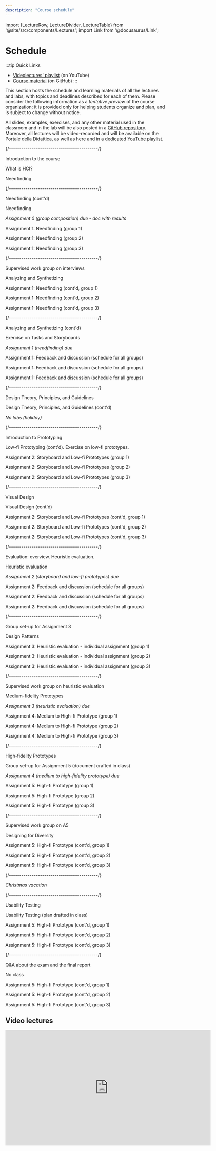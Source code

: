 ```yaml
---
description: "Course schedule"
---
```


import {LectureRow, LectureDivider, LectureTable} from '@site/src/components/Lectures';
import Link from '@docusaurus/Link';


# Schedule

:::tip Quick Links
* [Videolectures' playlist](https://www.youtube.com/playlist?list=PLs7DWGc_wmwRwGT5u9W9TKenphrJKtDss) (on YouTube)
* [Course material](https://github.com/polito-hci-2023/materials) (on GitHub)
:::

This section hosts the schedule and learning materials of all the lectures and labs, with topics and deadlines described for each of them. Please consider the following information as a _tentative preview_ of the course organization; it is provided only for helping students organize and plan, and is subject to change without notice.

All slides, examples, exercises, and any other material used in the classroom and in the lab will be also posted in a [GitHub repository](https://github.com/polito-hci-2023/materials). Moreover, all lectures will be video-recorded and will be available on the Portale della Didattica, as well as here and in a dedicated [YouTube playlist](https://www.youtube.com/playlist?list=PLs7DWGc_wmwRwGT5u9W9TKenphrJKtDss).

<LectureTable defaultTeacher="Luigi De Russis" defaultType="Lecture" showMaterial={false} language='EN'>

<LectureDivider topic='Week 01'/>{/*-------------------------------------------*/}

<LectureRow
    date="02/10/2023" time="14:30-16:00"
    video="https://youtu.be/S6_VuAk8taA"
    >
    <Link to="https://polito-hci-2023.github.io/materials/slides/00-intro.pdf" title="Course introduction slides in PDF">Introduction to the course</Link>
</LectureRow>

<LectureRow 
    date="03/10/2023" time="17:30-19:00"
    video="https://youtu.be/wWwFxNahoTA"
    >
    <Link to="https://polito-hci-2023.github.io/materials/slides/01-whatisHCI.pdf" title="Slides on introduction to HCI in PDF">What is HCI?</Link>
</LectureRow>

<LectureRow
    date="04/10/2023" time="13:00-14:30"
    video="https://youtu.be/9_OdwSfnElM"
    >
    <Link to="https://polito-hci-2023.github.io/materials/slides/02-needfinding.pdf" title="Needfinding slides in PDF">Needfinding</Link>
</LectureRow>

<LectureDivider topic='Week 02'/>{/*-------------------------------------------*/}

<LectureRow
    date="09/10/2023" time="14:30-16:00"
    video="https://youtu.be/wu4ASikBZZ8"
    >
    Needfinding (cont'd)
</LectureRow>

<LectureRow 
    date="10/10/2023" time="17:30-19:00" type="Exercise"
    video="https://youtu.be/uynZynu7EKE"
    >
    <Link to="https://polito-hci-2023.github.io/materials/slides/02b-needfinding-exercise.pdf" title="Exercise on needfinding">Needfinding</Link>
</LectureRow>

<LectureRow variant='success'
    date="10/10/2023" time="EOD" type="" teacher=""
    >
    <em>Assignment 0 (group composition) due - <Link to="https://docs.google.com/spreadsheets/d/1onS_mR75WWrs4NwDaIapE9KAfhRxd1jm8KXIem5h_nY" title="Groups-Themes match">doc with results</Link></em>
</LectureRow>

<LectureRow 
    date="11/10/2023" time="13:00-14:30" type="Lab" teacher="Alberto Monge Roffarello"
    >
    <Link to="https://polito-hci-2023.github.io/materials/assignments/A1-needfinding.pdf" title="First assignment">Assignment 1: Needfinding</Link> (<Link to="https://docs.google.com/spreadsheets/d/1onS_mR75WWrs4NwDaIapE9KAfhRxd1jm8KXIem5h_nY" title="Groups-Themes match">group 1</Link>)
</LectureRow>

<LectureRow 
    date="11/10/2023" time="14:30-16:00" type="Lab" 
    >
    <Link to="https://polito-hci-2023.github.io/materials/assignments/A1-needfinding.pdf" title="First assignment">Assignment 1: Needfinding</Link> (<Link to="https://docs.google.com/spreadsheets/d/1onS_mR75WWrs4NwDaIapE9KAfhRxd1jm8KXIem5h_nY" title="Groups-Themes match">group 2</Link>)
</LectureRow>

<LectureRow 
    date="11/10/2023" time="16:00-17:30" type="Lab" teacher="Tommaso Calò"
    >
    <Link to="https://polito-hci-2023.github.io/materials/assignments/A1-needfinding.pdf" title="First assignment">Assignment 1: Needfinding</Link> (<Link to="https://docs.google.com/spreadsheets/d/1onS_mR75WWrs4NwDaIapE9KAfhRxd1jm8KXIem5h_nY" title="Groups-Themes match">group 3</Link>)
</LectureRow>

<LectureDivider topic='Week 03'/>{/*-------------------------------------------*/}

<LectureRow
    date="16/10/2023" time="14:30-16:00" type="Exercise"
    >
    Supervised work group on interviews
</LectureRow>

<LectureRow 
    date="17/10/2023" time="17:30-19:00"
    video="https://youtu.be/FAj3r1CTtkI"
    >
    <Link to="https://polito-hci-2023.github.io/materials/slides/03-analyzing.pdf" title="Task analysis, scenarios, and storyboards (PDF)">Analyzing and Synthetizing</Link>
</LectureRow>

<LectureRow 
    date="18/10/2023" time="13:00-14:30" type="Lab" teacher="Alberto Monge Roffarello"
    >
    Assignment 1: Needfinding (cont'd, group 1)
</LectureRow>

<LectureRow 
    date="18/10/2023" time="14:30-16:00" type="Lab" teacher="Alberto Monge Roffarello"
    >
    Assignment 1: Needfinding (cont'd, group 2)
</LectureRow>

<LectureRow 
    date="18/10/2023" time="16:00-17:30" type="Lab" teacher="Tommaso Calò"
    >
    Assignment 1: Needfinding (cont'd, group 3)
</LectureRow>

<LectureDivider topic='Week 04'/>{/*-------------------------------------------*/}

<LectureRow
    date="23/10/2023" time="14:30-16:00"
    video="https://youtu.be/vpZgjmfiSPQ"
    >
    Analyzing and Synthetizing (cont'd)
</LectureRow>

<LectureRow 
    date="24/10/2023" time="17:30-19:00" type="Exercise"
    video="https://youtu.be/OsPlTPsB2Oo"
    >
    <Link to="https://polito-hci-2023.github.io/materials/slides/03b-analyzing-exercise.pdf" title="Exercise on tasks and storyboards (PDF)">Exercise on Tasks and Storyboards</Link>
</LectureRow>

<LectureRow variant="success" date="24/10/2023" time="EOD" teacher="" type="">
    <em>Assignment 1 (needfinding) due</em>
</LectureRow>

<LectureRow 
    date="25/10/2023" time="13:00-14:30" type="Lab" teacher="All"
    >
    Assignment 1: Feedback and discussion (<Link to="https://docs.google.com/spreadsheets/d/1NngPG8eniNBA2pFE4qbOaYt1zSBjm6HF8UrwcEfHo_w" title="Schedule for the feedback session">schedule for all groups</Link>)
</LectureRow>

<LectureRow 
    date="25/10/2023" time="14:30-16:00" type="Lab" teacher="All"
    >
    Assignment 1: Feedback and discussion (<Link to="https://docs.google.com/spreadsheets/d/1NngPG8eniNBA2pFE4qbOaYt1zSBjm6HF8UrwcEfHo_w" title="Schedule for the feedback session">schedule for all groups</Link>)
</LectureRow>

<LectureRow 
    date="25/10/2023" time="16:00-17:30" type="Lab" teacher="All"
    >
    Assignment 1: Feedback and discussion (<Link to="https://docs.google.com/spreadsheets/d/1NngPG8eniNBA2pFE4qbOaYt1zSBjm6HF8UrwcEfHo_w" title="Schedule for the feedback session">schedule for all groups</Link>)
</LectureRow>

<LectureDivider topic='Week 05'/>{/*-------------------------------------------*/}

<LectureRow
    date="30/10/2023" time="14:30-16:00"
    video="https://youtu.be/q92i5Z-uiuI"
    >
    <Link to="https://polito-hci-2023.github.io/materials/slides/04-design-principles.pdf" title="Design theories, principles, and guidelines (PDF)">Design Theory, Principles, and Guidelines</Link>
</LectureRow>

<LectureRow 
    date="31/10/2023" time="17:30-19:00"
    video="https://youtu.be/X01UHPrYTAs"
    >
    Design Theory, Principles, and Guidelines (cont'd)
</LectureRow>

<LectureRow date="01/11/2023" variant="warning" type="" teacher=""
    >
    <em>No labs (holiday)</em>
</LectureRow>

<LectureDivider topic='Week 06'/>{/*-------------------------------------------*/}

<LectureRow
    date="06/11/2023" time="14:30-16:00"
    video="https://youtu.be/Fp8LKOxVI5s"
    >
    <Link to="https://polito-hci-2023.github.io/materials/slides/05-low-fi-prototypes.pdf" title="Prototyping">Introduction to Prototyping</Link>
</LectureRow>

<LectureRow 
    date="07/11/2023" time="17:30-19:00" type="Exercise"
    video="https://youtu.be/8ZqCF5ud4z4"
    >
    Low-fi Prototyping (cont'd). <Link to="https://polito-hci-2023.github.io/materials/slides/05b-low-fi-prototypes-exercise.pdf" title="Critique of low-fi prototypes">Exercise on low-fi prototypes</Link>.
</LectureRow>

<LectureRow 
    date="08/11/2023" time="13:00-14:30" type="Lab" teacher="Alberto Monge Roffarello"
    >
    <Link to="https://polito-hci-2023.github.io/materials/assignments/A2-storyboard-paper-prototypes.pdf" title="Second assignment">Assignment 2: Storyboard and Low-fi Prototypes</Link> (group 1)
</LectureRow>

<LectureRow 
    date="08/11/2023" time="14:30-16:00" type="Lab" teacher="Luigi De Russis"
    >
    <Link to="https://polito-hci-2023.github.io/materials/assignments/A2-storyboard-paper-prototypes.pdf" title="Second assignment">Assignment 2: Storyboard and Low-fi Prototypes</Link> (group 2)
</LectureRow>

<LectureRow 
    date="08/11/2023" time="16:00-17:30" type="Lab" teacher="Tommaso Calò"
    >
    <Link to="https://polito-hci-2023.github.io/materials/assignments/A2-storyboard-paper-prototypes.pdf" title="Second assignment">Assignment 2: Storyboard and Low-fi Prototypes</Link> (group 3)
</LectureRow>

<LectureDivider topic='Week 07'/>{/*-------------------------------------------*/}

<LectureRow
    date="13/11/2023" time="14:30-16:00"
    video="https://youtu.be/R5C_xz_lZtA"
    >
    <Link to="https://polito-hci-2023.github.io/materials/slides/06-visualdesign.pdf" title="Visual design and navigation">Visual Design</Link>
</LectureRow>

<LectureRow 
    date="14/11/2023" time="17:30-19:00"
    video="https://youtu.be/JrBcXjsqmmo"
    >
    Visual Design (cont'd)
</LectureRow>

<LectureRow 
    date="15/11/2023" time="13:00-14:30" type="Lab" teacher="Alberto Monge Roffarello"
    >
    Assignment 2: Storyboard and Low-fi Prototypes (cont'd, group 1)
</LectureRow>

<LectureRow 
    date="15/11/2023" time="14:30-16:00" type="Lab" teacher="Luigi De Russis"
    >
    Assignment 2: Storyboard and Low-fi Prototypes (cont'd, group 2)
</LectureRow>

<LectureRow 
    date="15/11/2023" time="16:00-17:30" type="Lab" teacher="Tommaso Calò"
    >
    Assignment 2: Storyboard and Low-fi Prototypes (cont'd, group 3)
</LectureRow>

<LectureDivider topic='Week 08'/>{/*-------------------------------------------*/}

<LectureRow
    date="20/11/2023" time="14:30-16:00" 
    video="https://youtu.be/xQQ3f9DV5Lo"
    teacher="Alberto Monge Roffarello"
    >
    <Link to="https://polito-hci-2023.github.io/materials/slides/07-heuristic-evaluation.pdf" title="Evaluation: Introduction and Heuristics">Evaluation: overview. Heuristic evaluation.</Link>
</LectureRow>

<LectureRow 
    date="21/11/2023" time="17:30-19:00"
    video="https://youtu.be/PwfQyt2ASwo"
    type="Exercise" teacher="Alberto Monge Roffarello"
    >
    <Link to="https://polito-hci-2023.github.io/materials/slides/07b-heuristic-evaluation-exercise.pdf" title="Exercise on Heuristic Evaluation">Heuristic evaluation</Link>
</LectureRow>

<LectureRow variant="success" date="21/11/2023" time="EOD" teacher="" type="">
    <em>Assignment 2 (storyboard and low-fi prototypes) due</em>
</LectureRow>

<LectureRow 
    date="22/11/2023" time="13:00-14:30" type="Lab" teacher="All"
    >
    Assignment 2: Feedback and discussion (<Link to="https://docs.google.com/spreadsheets/d/1W5maJ0hBiGLfgS_EttpQQM7CYw0moe1t9BIubdS7o5Y">schedule for all groups</Link>)
</LectureRow>

<LectureRow 
    date="22/11/2023" time="14:30-16:00" type="Lab" teacher="All"
    >
    Assignment 2: Feedback and discussion (<Link to="https://docs.google.com/spreadsheets/d/1W5maJ0hBiGLfgS_EttpQQM7CYw0moe1t9BIubdS7o5Y">schedule for all groups</Link>)
</LectureRow>

<LectureRow 
    date="22/11/2023" time="16:00-17:30" type="Lab" teacher="All"
    >
    Assignment 2: Feedback and discussion (<Link to="https://docs.google.com/spreadsheets/d/1W5maJ0hBiGLfgS_EttpQQM7CYw0moe1t9BIubdS7o5Y">schedule for all groups</Link>)
</LectureRow>

<LectureDivider topic='Week 09'/>{/*-------------------------------------------*/}

<LectureRow
    date="27/11/2023" time="14:30-16:00" type="Exercise" teacher="Alberto Monge Roffarello"
    >
    Group set-up for Assignment 3
</LectureRow>

<LectureRow 
    date="28/11/2023" time="17:30-19:00" teacher="Alberto Monge Roffarello"
    video="https://youtu.be/KWKWM-7V8to"
    >
    <Link to="https://polito-hci-2023.github.io/materials/slides/08-design-patterns.pdf" title="Design Patterns">Design Patterns</Link>
</LectureRow>

<LectureRow 
    date="29/11/2023" time="13:00-14:30" type="Lab" teacher="Alberto Monge Roffarello"
    >
    <Link to="https://polito-hci-2023.github.io/materials/assignments/A3-heuristic-evaluation.pdf" title="Third assignment">Assignment 3: Heuristic evaluation - individual assignment</Link> (group 1)
</LectureRow>

<LectureRow 
    date="29/11/2023" time="14:30-16:00" type="Lab" teacher="Alberto Monge Roffarello"
    >
    <Link to="https://polito-hci-2023.github.io/materials/assignments/A3-heuristic-evaluation.pdf" title="Third assignment">Assignment 3: Heuristic evaluation - individual assignment</Link> (group 2)
</LectureRow>

<LectureRow 
    date="29/11/2023" time="16:00-17:30" type="Lab" teacher="Tommaso Calò"
    >
    <Link to="https://polito-hci-2023.github.io/materials/assignments/A3-heuristic-evaluation.pdf" title="Third assignment">Assignment 3: Heuristic evaluation - individual assignment</Link> (group 3)
</LectureRow>

<LectureDivider topic='Week 10'/>{/*-------------------------------------------*/}

<LectureRow
    date="04/12/2023" time="14:30-16:00" type="Exercise" teacher="Tommaso Calò"
    >
    Supervised work group on heuristic evaluation
</LectureRow>

<LectureRow 
    date="05/12/2023" time="17:30-19:00" teacher="Alberto Monge Roffarello"
    video="https://youtu.be/Zv-fkhRltIw"
    >
      <Link to="https://polito-hci-2023.github.io/materials/slides/09-mid-fi-prototypes.pdf" title="Medium fidelity prototypes">Medium-fidelity Prototypes</Link>
</LectureRow>

<LectureRow variant="success" date="05/12/2023" time="EOD" teacher="" type="">
    <em>Assignment 3 (heuristic evaluation) due</em>
</LectureRow>

<LectureRow 
    date="06/12/2023" time="13:00-14:30" type="Lab" teacher="Alberto Monge Roffarello"
    >
    <Link to="https://polito-hci-2023.github.io/materials/assignments/A4-mid-to-hi-fidelity.pdf" title="Fourth assignment">Assignment 4: Medium to High-fi Prototype</Link> (group 1)
</LectureRow>

<LectureRow 
    date="06/12/2023" time="14:30-16:00" type="Lab" teacher="Alberto Monge Roffarello"
    >
    <Link to="https://polito-hci-2023.github.io/materials/assignments/A4-mid-to-hi-fidelity.pdf" title="Fourth assignment">Assignment 4: Medium to High-fi Prototype</Link> (group 2)
</LectureRow>

<LectureRow 
    date="06/12/2023" time="16:00-17:30" type="Lab" teacher="Tommaso Calò"
    >
    <Link to="https://polito-hci-2023.github.io/materials/assignments/A4-mid-to-hi-fidelity.pdf" title="Fourth assignment">Assignment 4: Medium to High-fi Prototype</Link> (group 3)
</LectureRow>

<LectureDivider topic='Week 11'/>{/*-------------------------------------------*/}

<LectureRow
    date="11/12/2023" time="14:30-16:00"
    video="https://youtu.be/4u3bjH1CQ_U"
    >
     <Link to="https://polito-hci-2023.github.io/materials/slides/10-hi-fi-prototypes.pdf" title="High fidelity prototypes">High-fidelity Prototypes</Link>
</LectureRow>

<LectureRow 
    date="12/12/2023" time="17:30-19:00" type="Exercise"
    >
    Group set-up for Assignment 5 (<Link to="https://polito-hci-2023.github.io/materials/slides/10a-tech-choices.pdf" title="Options for implementing the hi-fi prototypes">document crafted in class</Link>)
</LectureRow>

<LectureRow variant="success" date="12/12/2023" time="EOD" teacher="" type="">
    <em>Assignment 4 (medium to high-fidelity prototype) due</em>
</LectureRow>

<LectureRow 
    date="13/12/2023" time="13:00-14:30" type="Lab" teacher="Alberto Monge Roffarello"
    >
    <Link to="https://polito-hci-2023.github.io/materials/assignments/A5-high-fidelity-prototype.pdf" title="Fifth assignment">Assignment 5: High-fi Prototype</Link> (group 1)
</LectureRow>

<LectureRow 
    date="13/12/2023" time="14:30-16:00" type="Lab"
    >
    <Link to="https://polito-hci-2023.github.io/materials/assignments/A5-high-fidelity-prototype.pdf" title="Fifth assignment">Assignment 5: High-fi Prototype</Link> (group 2)
</LectureRow>

<LectureRow 
    date="13/12/2023" time="16:00-17:30" type="Lab" teacher="Tommaso Calò"
    >
    <Link to="https://polito-hci-2023.github.io/materials/assignments/A5-high-fidelity-prototype.pdf" title="Fifth assignment">Assignment 5: High-fi Prototype</Link> (group 3)
</LectureRow>

<LectureDivider topic='Week 12'/>{/*-------------------------------------------*/}

<LectureRow
    date="18/12/2023" time="14:30-16:00" teacher="Alberto Monge Roffarello"
    >
    Supervised work group on A5
</LectureRow>

<LectureRow 
    date="19/12/2023" time="17:30-19:00"
    >
    <Link to="https://polito-hci-2023.github.io/materials/slides/11-designing-diversity.pdf" title="Inclusive and universal design">Designing for Diversity</Link>
</LectureRow>

<LectureRow 
    date="20/12/2023" time="13:00-14:30" type="Lab" teacher="Alberto Monge Roffarello"
    >
    Assignment 5: High-fi Prototype (cont'd, group 1)
</LectureRow>

<LectureRow 
    date="20/12/2023" time="14:30-16:00" type="Lab"
    >
    Assignment 5: High-fi Prototype (cont'd, group 2)
</LectureRow>

<LectureRow 
    date="20/12/2023" time="16:00-17:30" type="Lab" teacher="Tommaso Calò"
    >
    Assignment 5: High-fi Prototype (cont'd, group 3)
</LectureRow>

<LectureDivider />{/*-------------------------------------------*/}

<LectureRow variant="warning" teacher="" type="">
    <em>Christmas vacation</em>
</LectureRow>

<LectureDivider topic='Week 13'/>{/*-------------------------------------------*/}

<LectureRow
    date="08/01/2024" time="14:30-16:00"
    >
    Usability Testing
</LectureRow>

<LectureRow 
    date="09/01/2024" time="17:30-19:00" type="Exercise"
    >
    Usability Testing (plan drafted in class)
</LectureRow>

<LectureRow 
    date="10/01/2024" time="13:00-14:30" type="Lab" teacher="Luigi De Russis"
    >
    Assignment 5: High-fi Prototype (cont'd, group 1)
</LectureRow>

<LectureRow 
    date="10/01/2024" time="14:30-16:00" type="Lab"
    >
    Assignment 5: High-fi Prototype (cont'd, group 2)
</LectureRow>

<LectureRow 
    date="10/01/2024" time="16:00-17:30" type="Lab" teacher="Tommaso Calò"
    >
    Assignment 5: High-fi Prototype (cont'd, group 3)
</LectureRow>

<LectureDivider topic='Week 14'/>{/*-------------------------------------------*/}

<LectureRow
    date="15/01/2024" time="14:30-16:00"
    >
    Q&A about the exam and the final report
</LectureRow>

<LectureRow 
    date="16/01/2024" time="17:30-19:00" type="" variant="warning"
    >
    No class
</LectureRow>

<LectureRow 
    date="17/01/2024" time="13:00-14:30" type="Lab"
    >
    Assignment 5: High-fi Prototype (cont'd, group 1)
</LectureRow>

<LectureRow 
    date="17/01/2024" time="14:30-16:00" type="Lab"
    >
    Assignment 5: High-fi Prototype (cont'd, group 2)
</LectureRow>

<LectureRow 
    date="17/01/2024" time="16:00-17:30" type="Lab" teacher="Tommaso Calò"
    >
    Assignment 5: High-fi Prototype (cont'd, group 3)
</LectureRow>

</LectureTable>

## Video lectures
<iframe width="640" height="360" src="https://www.youtube-nocookie.com/embed/videoseries?si=5A1NPTqfKzq99Xnv&amp;list=PLs7DWGc_wmwRwGT5u9W9TKenphrJKtDss" title="YouTube video player" frameborder="0" allow="accelerometer; autoplay; clipboard-write; encrypted-media; gyroscope; picture-in-picture; web-share" allowfullscreen></iframe>

